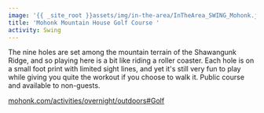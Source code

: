 ```yaml
---
image: '{{ _site_root }}assets/img/in-the-area/InTheArea_SWING_Mohonk.jpg'
title: 'Mohonk Mountain House Golf Course '
activity: Swing
---
```

<p>The nine holes are set among the mountain terrain of the Shawangunk Ridge, and so playing here is a bit like riding a roller coaster. Each hole is&nbsp;on a small foot print with limited sight lines, and yet it's still&nbsp;very fun to play while giving you quite the workout if you choose to walk it. Public course and&nbsp;available to non-guests.</p><p><a href="http://www.mohonk.com/activities/overnight/outdoors#Golf" target="_blank">mohonk.com/activities/overnight/outdoors#Golf</a></p>
